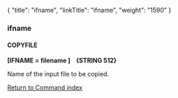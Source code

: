 {
    "title": "ifname",
    "linkTitle": "ifname",
    "weight": "1590"
}<span id="ifname"></span>

### ifname

#### COPYFILE

****\[IFNAME = filename \]    {STRING 512}****

Name of the input file to be copied.

[Return to Command index](../../)
